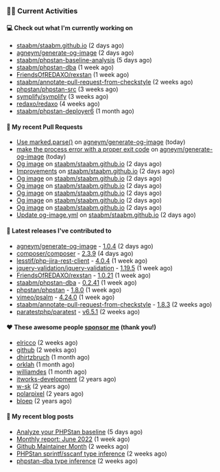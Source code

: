 ### 👨‍💻 Current Activities


#### 💻 Check out what I'm currently working on

- [staabm/staabm.github.io](https://github.com/staabm/staabm.github.io) (2 days ago)
- [agneym/generate-og-image](https://github.com/agneym/generate-og-image) (2 days ago)
- [staabm/phpstan-baseline-analysis](https://github.com/staabm/phpstan-baseline-analysis) (5 days ago)
- [staabm/phpstan-dba](https://github.com/staabm/phpstan-dba) (1 week ago)
- [FriendsOfREDAXO/rexstan](https://github.com/FriendsOfREDAXO/rexstan) (1 week ago)
- [staabm/annotate-pull-request-from-checkstyle](https://github.com/staabm/annotate-pull-request-from-checkstyle) (2 weeks ago)
- [phpstan/phpstan-src](https://github.com/phpstan/phpstan-src) (3 weeks ago)
- [symplify/symplify](https://github.com/symplify/symplify) (3 weeks ago)
- [redaxo/redaxo](https://github.com/redaxo/redaxo) (4 weeks ago)
- [staabm/phpstan-deployer6](https://github.com/staabm/phpstan-deployer6) (1 month ago)


#### 🔨 My recent Pull Requests

- [Use marked.parse()](https://github.com/agneym/generate-og-image/pull/37) on [agneym/generate-og-image](https://github.com/agneym/generate-og-image) (today)
- [make the process error with a proper exit code](https://github.com/agneym/generate-og-image/pull/36) on [agneym/generate-og-image](https://github.com/agneym/generate-og-image) (today)
- [Og image](https://github.com/staabm/staabm.github.io/pull/25) on [staabm/staabm.github.io](https://github.com/staabm/staabm.github.io) (2 days ago)
- [Improvements](https://github.com/staabm/staabm.github.io/pull/24) on [staabm/staabm.github.io](https://github.com/staabm/staabm.github.io) (2 days ago)
- [Og image](https://github.com/staabm/staabm.github.io/pull/21) on [staabm/staabm.github.io](https://github.com/staabm/staabm.github.io) (2 days ago)
- [Og image](https://github.com/staabm/staabm.github.io/pull/20) on [staabm/staabm.github.io](https://github.com/staabm/staabm.github.io) (2 days ago)
- [Og image](https://github.com/staabm/staabm.github.io/pull/19) on [staabm/staabm.github.io](https://github.com/staabm/staabm.github.io) (2 days ago)
- [Og image](https://github.com/staabm/staabm.github.io/pull/18) on [staabm/staabm.github.io](https://github.com/staabm/staabm.github.io) (2 days ago)
- [Og image](https://github.com/staabm/staabm.github.io/pull/17) on [staabm/staabm.github.io](https://github.com/staabm/staabm.github.io) (2 days ago)
- [Update og-image.yml](https://github.com/staabm/staabm.github.io/pull/16) on [staabm/staabm.github.io](https://github.com/staabm/staabm.github.io) (2 days ago)


#### 🔭 Latest releases I've contributed to

- [agneym/generate-og-image](https://github.com/agneym/generate-og-image) - [1.0.4](https://github.com/agneym/generate-og-image/releases/tag/1.0.4) (2 days ago)
- [composer/composer](https://github.com/composer/composer) - [2.3.9](https://github.com/composer/composer/releases/tag/2.3.9) (4 days ago)
- [lesstif/php-jira-rest-client](https://github.com/lesstif/php-jira-rest-client) - [4.0.4](https://github.com/lesstif/php-jira-rest-client/releases/tag/4.0.4) (1 week ago)
- [jquery-validation/jquery-validation](https://github.com/jquery-validation/jquery-validation) - [1.19.5](https://github.com/jquery-validation/jquery-validation/releases/tag/1.19.5) (1 week ago)
- [FriendsOfREDAXO/rexstan](https://github.com/FriendsOfREDAXO/rexstan) - [1.0.21](https://github.com/FriendsOfREDAXO/rexstan/releases/tag/1.0.21) (1 week ago)
- [staabm/phpstan-dba](https://github.com/staabm/phpstan-dba) - [0.2.41](https://github.com/staabm/phpstan-dba/releases/tag/0.2.41) (1 week ago)
- [phpstan/phpstan](https://github.com/phpstan/phpstan) - [1.8.0](https://github.com/phpstan/phpstan/releases/tag/1.8.0) (1 week ago)
- [vimeo/psalm](https://github.com/vimeo/psalm) - [4.24.0](https://github.com/vimeo/psalm/releases/tag/4.24.0) (1 week ago)
- [staabm/annotate-pull-request-from-checkstyle](https://github.com/staabm/annotate-pull-request-from-checkstyle) - [1.8.3](https://github.com/staabm/annotate-pull-request-from-checkstyle/releases/tag/1.8.3) (2 weeks ago)
- [paratestphp/paratest](https://github.com/paratestphp/paratest) - [v6.5.1](https://github.com/paratestphp/paratest/releases/tag/v6.5.1) (2 weeks ago)


#### ❤️ These awesome people [sponsor me](https://github.com/sponsors/staabm) (thank you!)

- [elricco](https://github.com/elricco) (2 weeks ago)
- [github](https://github.com/github) (2 weeks ago)
- [dhirtzbruch](https://github.com/dhirtzbruch) (1 month ago)
- [orklah](https://github.com/orklah) (1 month ago)
- [williamdes](https://github.com/williamdes) (1 month ago)
- [itworks-development](https://github.com/itworks-development) (2 years ago)
- [w-sk](https://github.com/w-sk) (2 years ago)
- [polarpixel](https://github.com/polarpixel) (2 years ago)
- [bloep](https://github.com/bloep) (2 years ago)

#### 📜 My recent blog posts

- [Analyze your PHPStan baseline](https://staabm.github.io/2022/07/04/phpstan-baseline-analysis.html) (5 days ago)
- [Monthly report: June 2022](https://staabm.github.io/2022/06/30/monthly-report-june.html) (1 week ago)
- [Github Maintainer Month](https://staabm.github.io/2022/06/24/github-maintainer-month.html) (2 weeks ago)
- [PHPStan sprintf/sscanf type inference](https://staabm.github.io/2022/06/23/phpstan-sprintf-sscanf-inference.html) (2 weeks ago)
- [phpstan-dba type inference](https://staabm.github.io/2022/06/19/phpstan-dba-type-inference.html) (2 weeks ago)
